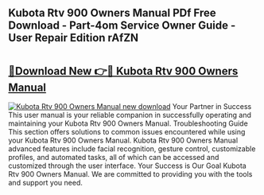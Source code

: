 ## Kubota Rtv 900 Owners Manual PDf Free Download - Part-4om Service Owner Guide - User Repair Edition rAfZN

# <h2><a href="http://bc92292.oget.top/?id=Kubota+Rtv+900+Owners+Manual">🔗Download New 👉🔴 Kubota Rtv 900 Owners Manual</a></h2>

[![Kubota Rtv 900 Owners Manual new download](https://i.imgur.com/5g1atiW.png)](http://bc92292.oget.top/?id=Kubota+Rtv+900+Owners+Manual)
Your Partner in Success This user manual is your reliable companion in successfully operating and maintaining your Kubota Rtv 900 Owners Manual. Troubleshooting Guide This section offers solutions to common issues encountered while using your Kubota Rtv 900 Owners Manual. Kubota Rtv 900 Owners Manual advanced features include facial recognition, gesture control, customizable profiles, and automated tasks, all of which can be accessed and customized through the user interface. Your Success is Our Goal Kubota Rtv 900 Owners Manual. We are committed to providing you with the tools and support you need.
